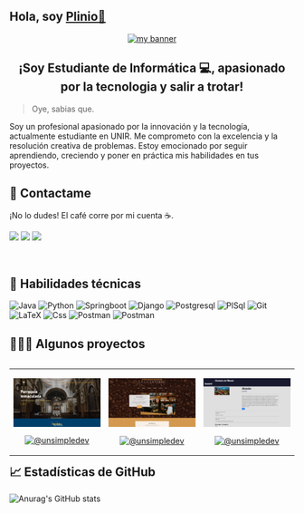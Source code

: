 <h2> Hola, soy <a href="https://www.linkedin.com/in/plinio-isidro-mosquera/" target="blank" rel="noreferrer"> Plinio🤚 </h2>

<p align="center">
  <a href="https://www.linkedin.com/in/plinio-isidro-mosquera/" target="blank" rel="noreferrer"><img src="https://github.com/MosqueraP/MosqueraP/assets/100236783/696d1dec-4fa5-40e3-9712-c148b0564d67" alt="my banner"></a>
</p>
<h2 align="center"> ¡Soy Estudiante de Informática 💻, apasionado por la tecnologia y salir a trotar! </h2>

> Oye, sabias que.

Soy un profesional apasionado por la innovación y la tecnología, actualmente estudiante en UNIR. Me comprometo con la excelencia y la resolución creativa de problemas. Estoy emocionado por seguir aprendiendo, creciendo y poner en práctica mis habilidades en tus proyectos.

<!-- contacto -->

  ## 📩 Contactame
  ¡No lo dudes! El café corre por mi cuenta ☕.
  <p align="left" >
  <a href="mailto:mcplinio.15@gmail.com?Subject=I%20want%20propose%20you%20something" target="blank" rel="noreferrer"><img src="https://user-images.githubusercontent.com/48330849/172060688-5e1bf6ca-7bb9-43a2-b202-001170434946.png"  width="45"></a>
  <a href="https://www.linkedin.com/in/plinio-isidro-mosquera/" target="_blank" rel="noreferrer"><img src="https://user-images.githubusercontent.com/48330849/172059761-c87c0437-c1b5-4e33-8d3e-e00adf4afc57.png"  width="45"></a>      
  <a href="https://www.linkedin.com/in/plinio-isidro-mosquera/" target="_blank" rel="noreferrer"><img src="https://raw.githubusercontent.com/rahulbanerjee26/githubAboutMeGenerator/main/icons/portfolio.png"  width="45"></a>    
</p><br>

<!-- habilidades tectnica -->
## 💼 Habilidades técnicas
![Java](https://img.shields.io/badge/java-%23ED8B00.svg?style=for-the-badge&logo=java&logoColor=white)
![Python](https://img.shields.io/badge/python-3670A0?style=for-the-badge&logo=python&logoColor=ffdd54)
![Springboot](https://img.shields.io/badge/Spring_Boot-F2F4F9?style=for-the-badge&logo=spring-boot)
![Django](https://img.shields.io/badge/Django-092E20?style=for-the-badge&logo=django&logoColor=green)
![Postgresql](https://img.shields.io/badge/PostgreSQL-316192?style=for-the-badge&logo=postgresql&logoColor=white)
![PlSql](https://img.shields.io/badge/PLSQL-F80000?style=for-the-badge&logo=oracle&logoColor=black)
![Git](https://img.shields.io/badge/git-%23F05033.svg?style=for-the-badge&logo=git&logoColor=white)
![LaTeX](https://img.shields.io/badge/latex-%23008080.svg?style=for-the-badge&logo=latex&logoColor=white)
![Css](https://img.shields.io/badge/CSS3-1572B6?style=for-the-badge&logo=css3&logoColor=white)
![Postman](https://img.shields.io/badge/HTML5-E34F26?style=for-the-badge&logo=html5&logoColor=white)
![Postman](https://img.shields.io/badge/Postman-FF6C37?style=for-the-badge&logo=Postman&logoColor=white)



<!-- algunos proyectos -->
<div id="proyectos">
<h2 >👨🏻‍💻 Algunos proyectos</h2>

<table align="left" >
<tr border="none">
  <td width="25%" align="center">
    <p align="center">
     <a href="#" title="Go to Source">
        <img align="center" width=100% src="assets/parroquia.png"   alt="imagen" /></a>
      </p>
    <p align="center">
      <a href="#" target="blank"><img align="center" src="https://img.shields.io/badge/GitHub-100000?style=for-the-badge&logo=github&logoColor=white" alt="@unsimpledev" /></a>
    </p>       
</td>
<td width="25%" align="center">
    <p align="center">
     <a href="#" title="Go to Source">
        <img align="center" width=100% src="assets/Cafetiera.png"   alt="imagen" /></a>
      </p>
    <p align="center">
      <a href="#" target="blank"><img align="center" src="https://img.shields.io/badge/GitHub-100000?style=for-the-badge&logo=github&logoColor=white" alt="@unsimpledev" /></a>
    </p>       
</td>
  
  <td width="25%" align="center">
    <p align="center">
     <a href="#" title="Go to Source">
        <img align="center" width=100% src="assets/ciudades.png"   alt="imagen" /></a>
      </p>
    <p align="center">
        <!-- <a href="https://youtu.be/py31Y1Ku4Es" target="blank"><img align="center" src="https://img.shields.io/badge/YouTube-FF0000?style=for-the-badge&logo=youtube&logoColor=white" alt="@unsimpledev"  /></a> -->
      <a href="#" target="blank"><img align="center" src="https://img.shields.io/badge/GitHub-100000?style=for-the-badge&logo=github&logoColor=white" alt="@unsimpledev" /></a>
    </p>       
</td>
  
</tr>
</table>

<!-- Estadisticas GitHub -->
## 📈 Estadísticas de GitHub
![Anurag's GitHub stats](https://github-readme-stats.vercel.app/api?username=MosqueraP&show_icons=true&theme=tokyonight)

